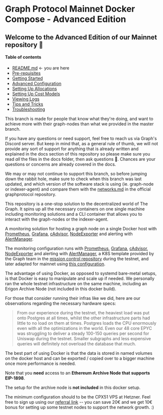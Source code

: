 Graph Protocol Mainnet Docker Compose - Advanced Edition 
============



## Welcome to the Advanced Edition ​o​f ​o​ur​ ​M​ai​n​net​ ​rep​os​it​or​y​ :slightly_smiling_face:



#### Table of contents

- [README.md](https://github.com/StakeSquid/graphprotocol-mainnet-docker/blob/advanced/README.md) <- you are here
- [Pre-requisites](docs/pre-requisites.md)
- [Getting Started](docs/getting-started.md)
- [Advanced Configuration](docs/advanced-config.md)
- [Setting Up Allocations](docs/allocations.md)
- [Setting Up Cost Models](docs/costmodels.md)
- [Viewing Logs](docs/logs.md)
- [Tips and Tricks](docs/tips.md)
- [Troubleshooting](docs/troubleshooting.md)



This branch is made for people that know what they're doing, and want to achieve more with their graph-nodes than what we provided in the master branch.

If you have any questions or need support, feel free to reach us via Graph's Discord server. But keep in mind that, as a general rule of thumb, we will not provide any sort of support for anything that is already written and explained in the docs section of this repository so please make sure you read *all* the files in the docs folder, then ask questions :slightly_frowning_face:. Chances are your questions or concerns are already covered in the docs.

We may or may not continue to support this branch, so before jumping down the rabbit hole, make sure to check when this branch was last updated, and which version of the software stack is using (ie. graph-node or indexer-agent) and compare them with the [networks.md](https://github.com/graphprotocol/indexer/blob/main/docs/networks.md) in the official graphprotocol repository.

This repository is a one-stop solution to the decentralized world of The Graph. It spins up all the necessary containers on one single machine including monitoring solutions and a CLI container that allows you to interact with the graph-nodes or the indexer-agent.

A monitoring solution for hosting a graph node on a single Docker host with [Prometheus](https://prometheus.io/), [Grafana](http://grafana.org/), [cAdvisor](https://github.com/google/cadvisor),
[NodeExporter](https://github.com/prometheus/node_exporter) and alerting with [AlertManager](https://github.com/prometheus/alertmanager).

The monitoring configuration runs with [Prometheus](https://prometheus.io/), [Grafana](http://grafana.org/), [cAdvisor](https://github.com/google/cadvisor), [NodeExporter](https://github.com/prometheus/node_exporter) and alerting with [AlertManager](https://github.com/prometheus/alertmanager), a K8S template provided by the Graph team in the [mission control repository](https://github.com/graphprotocol/mission-control-indexer) during the testnet, and later adapted for mainnet using [this configuration](https://github.com/graphprotocol/indexer/blob/main/docs/networks.md#mainnet-and-testnet-configuration).

The advantage of using Docker, as opposed to systemd bare-metal setups, is that Docker is easy to manipulate and scale up if needed. We personally ran the whole testnet infrastructure on the same machine, including an Erigon Archive Node (not included in this docker build).

For those that consider running their infras like we did, here are our observations regarding the necessary hardware specs:

> From our experience during the testnet, the heaviest load was put onto Postgres at all times, whilst the other infrastructure parts had little to no load on them at times. Postgres loads the CPU enormously even with all the optimizations in the world. Even our 48 core EPYC was struggling to deliver a steady 100-150 queries per second for Uniswap during the testnet. Smaller subgraphs and less expensive queries will definitely not overload the database that much.

The best part of using Docker is that the data is stored in named volumes on the docker host and can be exported / copied over to a bigger machine once more performance is needed.

Note that you **need** access to an **Ethereum Archive Node that supports EIP-1898**.

The setup for the archive node is **not included** in this docker setup.

The minimum configuration should to be the CPX51 VPS at Hetzner. Feel free to sign up using our [referral link](https://hetzner.cloud/?ref=x2opTk2fg2fM) -- you can save 20€ and we get 10€ bonus for setting up some testnet nodes to support the network growth. :)
